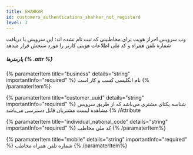 ```yaml
---
title: SHAHKAR
id: customers_authentications_shahkar_not_registerd
level: 3
---
```


وب سرویس احراز هویت برای مخاطبینی که ثبت نام نشده اند:
این سرویس با دریافت شماره تلفن همراه و کد ملی اطلاعات هویتی کاربر را مورد سنجش قرار میدهد

##### پارمترها {% .attr %}

{% paramaterItem title="business" details="string" importantInfo="required" %}
نام انگلیسی کسب و کار است
{% /paramaterItem%}

{% paramaterItem title="customer_uuid" details="string" importantInfo="required" %}
شناسه یکتای مشتری می‌باشد که از طریق سرویس مشاهده لیست مشتریان قابل دسترسی می‌باشد
{% /Attribute

{% paramaterItem title="individual_national_code" details="string" importantInfo="required" %}
 کد ملی مخاطب
{% /paramaterItem%}

{% paramaterItem title="mobile" details="string" importantInfo="required" %}
شماره تلفن همراه مخاطب
{% /paramaterItem%}
